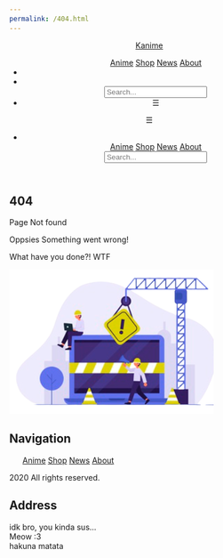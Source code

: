 ```yaml
---
permalink: /404.html
---
```


<html lang="en">
  <head>
    <meta charset="UTF-8" />
    <meta http-equiv="X-UA-Compatible" content="IE=edge" />
    <meta name="viewport" content="width=device-width, initial-scale=1.0" />
    <meta name="description" content="A website about Anime." />
    <title>Kanime 404</title>
    <link
      rel="stylesheet"
      href="https://cdnjs.cloudflare.com/ajax/libs/font-awesome/5.14.0/css/all.min.css"
    />
    <link rel="stylesheet" href="Css/style.css" />
    <link rel="stylesheet" href="Css/header.css" />
    <link rel="stylesheet" href="Css/card.css" />
    <link rel="stylesheet" href="Css/sectionAnime.css" />
    <link rel="stylesheet" href="Css/animeCard.css" />
    <link rel="stylesheet" href="Css/newsCard.css" />
    <link rel="stylesheet" href="Css/search.css" />
    <link rel="stylesheet" href="Css/footer.css" />
    <link rel="stylesheet" href="Css/shop.css" />
    <link rel="stylesheet" href="Css/cooming.css" />
    <link rel="stylesheet" href="Css/mediaQueries.css" />
    <!-- <script defer src="../Js/scroll.js"></script> -->
    <script defer src="Js/searchAnime.js"></script>
    <script defer src="Js/slides.js"></script>
    <script defer src="Js/menu.js"></script>
    <link rel="shortcut icon" href="Img/logo.png" />
  </head>
  <body>
    <header id="header">
      <div class="menu fade">
        <nav class="menu-content">
          <div class="left logo"><a href="index.html">Kanime</a></div>
          <div class="right">
            <ul class="firstMenu">
              <a href="index.html">Anime</a>
              <a href="Html/shop.html">Shop</a>
              <a href="Html/news.html">News</a>
              <a href="Html/about.html">About</a>
                <li>
                  <a href="#"><i class="fa fa-search search-btn"></i> </a>
                </li>
                <li>
                  <a href="#"><i class="fa fa-user"></i> </a>
                </li>
                <div id="myModal" class="modal">
                  <div class="modal-content">
                    <form id="search_form">
                      <input
                        placeholder="Search..."
                        name="search"
                        id="search"
                        autocomplete="off"
                        type="text"
                        class="validate search-bar" required
                      />
                    </form>
                  </div>
                </div>
              <li>
                <div class="navButton" id="navButton" onclick="openNavbar()"
                  >☰</div>
              </li>
            </ul>
            <div class="hamburgerNav" id="hamburgerNavbarLinks">
              <div class="closeButton" id="closeButton" onclick="closeNavbar()"> ☰</div>
              <div class="hamburgerNavContent">
                <ul>
                  <li>
                    <a href="#"><i class="fa fa-user"></i> </a>
                  </li>
                  <a href="index.html">Anime</a>
                  <a href="Html/shop.html">Shop</a>
                  <a href="Html/news.html">News</a>
                  <a href="Html/about.html">About</a>
                  <form id="searchFormMobil">
                    <input
                      placeholder="Search..."
                      name="search"
                      id="searchMobile"
                      type="text"
                      autocomplete="off"
                      class="validate searchBarMobile" required
                    />
                  </form>
                </ul>
              </div>
            </div>
          </div>
        </nav>
      </div>
    </header>
    <main>
      <section class="miss">
        <div class="imgSection">
          <div class="grid">
            <div class="left">
              <h1>404</h1>
              <p>Page Not found</p>
              <p class="p">Oppsies Something went wrong!</p>
              <p class="p">What have you done?! WTF</p>
            </div>
            <img class="img" src="Img/coming.png" alt="Cooming Soon">
          </div>
        </div>
      </section>
            <!-- !Footer-start -->
            <footer>
              <div class="main-content">
                <div class="left box">
                  <h2>Navigation</h2>
            <div class="content">
              <ul class="navigation">
                <a href="index.html">Anime</a>
                <a href="Html/shop.html">Shop</a>
                <a href="Html/news.html">News</a>
                <a href="Html/about.html">About</a>
              </ul>
              <div class="social">
                  <ul class="social-link">
                      <a href="https://facebook.com/" target="_blank"><span class="fab fa-facebook-f"></span></a>
                      <a href="https://twitter.com/" target="_blank"><span class="fab fa-twitter"></span></a>
                      <a href="https://instagram.com/" target="_blank"><span class="fab fa-instagram"></span></a>
                      <span class="fas fa-user"></span>
                      <a href="#"><span class="fas fa-arrow-up arrow"></span></a>
                  </ul>
                  </div>
                    <div class="copyright">
                      <p class="far fa-copyright">2020 All rights reserved.</p> </div>
                </div>
              </div>
            <div class="right box">
                  <h2>Address</h2>
                <div class="content">
                    <div class="place">
                      <span class="fas fa-map-marker-alt"></span>
                      <span class="text">idk bro, you kinda sus...</span>
                    </div>
                    <div class="phone">
                      <span class="fas fa-phone-alt"></span>
                      <span class="text">Meow :3</span>
                    </div>
                    <div class="email">
                      <span class="fas fa-envelope"></span>
                      <span class="text">hakuna matata</span>
                    </div>
                  </div>
            </div>
            </div>
            </footer>
        </main>
      </body>
    </html>
